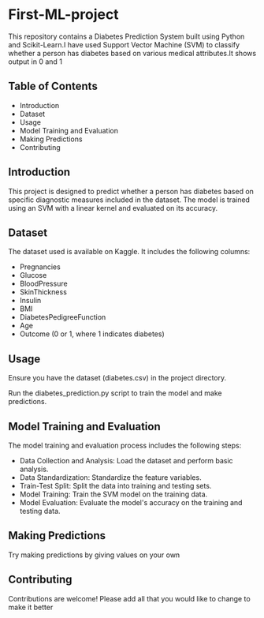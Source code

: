 # First-ML-project

This repository contains a Diabetes Prediction System built using Python and Scikit-Learn.I have used Support Vector Machine (SVM) to classify whether a person has diabetes based on various medical attributes.It shows output in 0 and 1

## Table of Contents

- Introduction
- Dataset
- Usage
- Model Training and Evaluation
- Making Predictions
- Contributing


## Introduction

This project is designed to predict whether a person has diabetes based on specific diagnostic measures included in the dataset. The model is trained using an SVM with a linear kernel and evaluated on its accuracy.

## Dataset

The dataset used is available on Kaggle. It includes the following columns:

- Pregnancies
- Glucose
- BloodPressure
- SkinThickness
- Insulin
- BMI
- DiabetesPedigreeFunction
- Age
- Outcome (0 or 1, where 1 indicates diabetes)

## Usage

  Ensure you have the dataset (diabetes.csv) in the project directory.
  
  Run the diabetes_prediction.py script to train the model and make predictions.


## Model Training and Evaluation

The model training and evaluation process includes the following steps:

- Data Collection and Analysis: Load the dataset and perform basic analysis.
- Data Standardization: Standardize the feature variables.
- Train-Test Split: Split the data into training and testing sets.
- Model Training: Train the SVM model on the training data.
- Model Evaluation: Evaluate the model's accuracy on the training and testing data.


## Making Predictions
Try making predictions by giving values on your own


## Contributing

Contributions are welcome! Please add all that you would like to change to make it better



